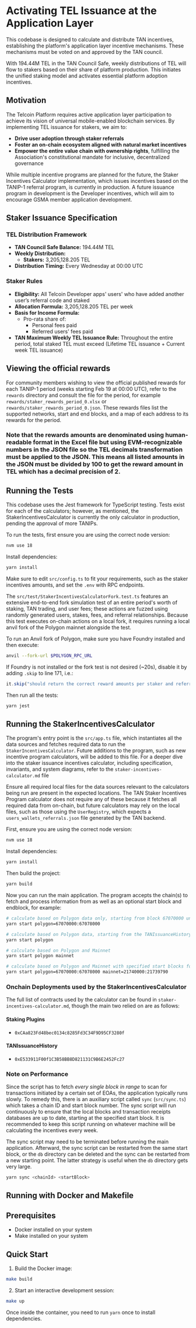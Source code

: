 # Activating TEL Issuance at the Application Layer

This codebase is designed to calculate and distribute TAN incentives, establishing the platform's application layer incentive mechanisms. These mechanisms must be voted on and approved by the TAN council.

With 194.44M TEL in the TAN Council Safe, weekly distributions of TEL will flow to stakers based on their share of platform production. This initiates the unified staking model and activates essential platform adoption incentives.

## Motivation

The Telcoin Platform requires active application layer participation to achieve its vision of universal mobile-enabled blockchain services. By implementing TEL issuance for stakers, we aim to:

- **Drive user adoption through staker referrals**
- **Foster an on-chain ecosystem aligned with natural market incentives**
- **Empower the entire value chain with ownership rights**, fulfilling the Association's constitutional mandate for inclusive, decentralized governance

While multiple incentive programs are planned for the future, the Staker Incentives Calculator implementation, which issues incentives based on the TANIP-1 referral program, is currently in production. A future issuance program in development is the Developer incentives, which will aim to encourage GSMA member application development.

## Staker Issuance Specification

### TEL Distribution Framework

- **TAN Council Safe Balance:** 194.44M TEL
- **Weekly Distribution:**
  - **Stakers:** 3,205,128.205 TEL
- **Distribution Timing:** Every Wednesday at 00:00 UTC

### Staker Rules

- **Eligibility:** All Telcoin Developer apps' users' who have added another user’s referral code and staked
- **Allocation Formula:** 3,205,128.205 TEL per week
- **Basis for Income Formula:**
  - Pro-rata share of:
    - Personal fees paid
    - Referred users' fees paid
- **TAN Maximum Weekly TEL Issuance Rule:** Throughout the entire period, total staked TEL must exceed (Lifetime TEL issuance + Current week TEL issuance)

## Viewing the official rewards

For community members wishing to view the official published rewards for each TANIP-1 period (weeks starting Feb 19 at 00:00 UTC), refer to the `rewards` directory and consult the file for the period, for example `rewards/staker_rewards_period_0.xlsx` or `rewards/staker_rewards_period_0.json`. These rewards files list the supported networks, start and end blocks, and a map of each address to its rewards for the period.

### Note that the rewards amounts are denominated using human-readable format in the Excel file but using EVM-recognizable numbers in the JSON file so the TEL decimals transformation must be applied to the JSON. This means all listed amounts in the JSON must be divided by 100 to get the reward amount in TEL which has a decimal precision of 2.

## Running the Tests

This codebase uses the Jest framework for TypeScript testing. Tests exist for each of the calculators; however, as mentioned, the StakerIncentivesCalculator is currently the only calculator in production, pending the approval of more TANIPs.

To run the tests, first ensure you are using the correct node version:

```bash
nvm use 18
```

Install dependencies:

```bash
yarn install
```

Make sure to edit `src/config.ts` to fit your requirements, such as the staker incentives amounts, and set the `.env` with RPC endpoints.

The `src/test/StakerIncentivesCalculatorFork.test.ts` features an extensive end-to-end fork simulation test of an entire period's worth of staking, TAN trading, and user fees; these actions are fuzzed using randomly generated users, stakes, fees, and referral relationships. Because this test executes on-chain actions on a local fork, it requires running a local anvil fork of the Polygon mainnet alongside the test.

To run an Anvil fork of Polygon, make sure you have Foundry installed and then execute:

```bash
anvil --fork-url $POLYGON_RPC_URL
```

If Foundry is not installed or the fork test is not desired (~20s), disable it by adding `.skip` to line 171, i.e.:

```javascript
it.skip("should return the correct reward amounts per staker and referrer", async () => {
```

Then run all the tests:

```bash
yarn jest
```

## Running the StakerIncentivesCalculator

The program's entry point is the `src/app.ts` file, which instantiates all the data sources and fetches required data to run the `StakerIncentivesCalculator`. Future additions to the program, such as new incentive program calculators, will be added to this file. For a deeper dive into the staker issuance incentives calculator, including specification, invariants, and system diagrams, refer to the `staker-incentives-calculator.md` file

Ensure all required local files for the data sources relevant to the calculators being run are present in the expected locations. The TAN Staker Incentives Program calculator does not require any of these because it fetches all required data from on-chain, but future calculators may rely on the local files, such as those using the `UserRegistry`, which expects a `users_wallets_referrals.json` file generated by the TAN backend.

First, ensure you are using the correct node version:

```bash
nvm use 18
```

Install dependencies:

```bash
yarn install
```

Then build the project:

```bash
yarn build
```

Now you can run the main application. The program accepts the chain(s) to fetch and process information from as well as an optional start block and endblock, for example:

```bash
# calculate based on Polygon data only, starting from block 67070000 until block 67078000
yarn start polygon=67070000:67078000

# calculate based on Polygon data, starting from the TANIssuanceHistory's stored `lastSettlementBlock`
yarn start polygon

# calculate based on Polygon and Mainnet
yarn start polygon mainnet

# calculate based on Polygon and Mainnet with specified start blocks for each.
yarn start polygon=67070000:67078000 mainnet=21740000:21739790
```

### Onchain Deployments used by the StakerIncentivesCalculator

The full list of contracts used by the calculator can be found in `staker-incentives-calculator.md`, though the main two relied on are as follows:

#### **Staking Plugins**

- `0xCAa823Fd48bec0134c8285Fd3C34F9D95CF3280f`

#### **TANIssuanceHistory**

- `0xE533911F00f1C3B58BB8D821131C9B6E2452Fc27`

### Note on Performance

Since the script has to fetch _every single block in range_ to scan for transactions initiated by a certain set of EOAs, the application typically runs slowly. To remedy this, there is an auxiliary script called `sync` (`src/sync.ts`) which takes a chain ID and start block number. The sync script will run continuously to ensure that the local blocks and transaction receipts databases are up to date, starting at the specified start block. It is recommended to keep this script running on whatever machine will be calculating the incentives every week.

The sync script may need to be terminated before running the main application. Afterward, the sync script can be restarted from the same start block, or the `db` directory can be deleted and the sync can be restarted from a new starting point. The latter strategy is useful when the `db` directory gets very large.

```bash
yarn sync <chainId> <startBlock>
```

## Running with Docker and Makefile

## Prerequisites

- Docker installed on your system
- Make installed on your system

## Quick Start

1. Build the Docker image:

```bash
make build
```

2. Start an interactive development session:

```bash
make up
```

Once inside the container, you need to run `yarn` once to install dependencies.
